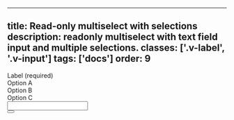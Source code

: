 <!--
 *              © 2025 Visa
 *
 * Licensed under the Apache License, Version 2.0 (the "License");
 * you may not use this file except in compliance with the License.
 * You may obtain a copy of the License at
 *
 *         http://www.apache.org/licenses/LICENSE-2.0
 *
 * Unless required by applicable law or agreed to in writing, software
 * distributed under the License is distributed on an "AS IS" BASIS,
 * WITHOUT WARRANTIES OR CONDITIONS OF ANY KIND, either express or implied.
 * See the License for the specific language governing permissions and
 * limitations under the License.
 *
 -->
---
title: Read-only multiselect with selections
description: readonly multiselect with text field input and multiple selections.
classes: ['.v-label', '.v-input']
tags: ['docs']
order: 9
---

<div class="v-combobox">
  <div class="v-dropdown v-flex v-flex-col v-gap-4">
    <label class="v-label" for="multiselect-read-only-withoptions" id="multiselect-read-only-withoptions-label">
      Label (required)
    </label>
    <div class="v-input-container v-surface v-flex-row v-py-3 v-pl-3 v-pr-6">
      <div class="v-flex v-gap-2 v-flex-wrap v-flex-shrink-1 v-flex-grow">
        <div class="v-chip v-chip-compact">
            Option A
        </div>
        <div class="v-chip v-chip-compact">
            Option B
        </div>
        <div class="v-chip v-chip-compact">
            Option C
        </div>
        <input class="v-input v-flex v-flex-shrink-1" id="multiselect-read-only-withoptions" name="multiselect-read-only-withoptions" required="" style="flex-basis: 50px" type="text" readonly="" />
      </div>
      <button aria-expanded="false" aria-haspopup="listbox" aria-labelledby="multiselect-read-only-withoptions-label" class="v-button v-button-icon v-button-tertiary v-button-small" type="button" tabindex="-1">
        <svg aria-hidden="true" class="v-icon v-icon-visa v-icon-tiny" focusable="false" viewbox="0 0 16 16">
          <use href="#visa-chevron-down-tiny">
          </use>
        </svg>
      </button>
    </div>
  </div>
</div>
